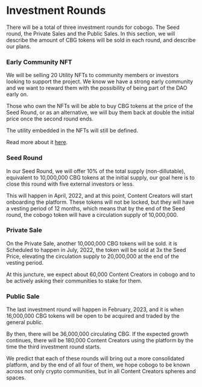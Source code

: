 # Investment Rounds

There will be a total of three investment rounds for cobogo. The Seed round, the Private Sales and the Public Sales. In this section, we will describe the amount of CBG tokens will be sold in each round, and describe our plans.

### Early Community NFT

We will be selling 20 Utility NFTs to community members or investors looking to support the project. We know we have a strong early community and we want to reward them with the possibility of being part of the DAO early on.

Those who own the NFTs will be able to buy CBG tokens at the price of the Seed Round, or as an alternative, we will buy them back at double the initial price once the second round ends.

The utility embedded in the NFTs will still be defined.

Read more about it [here](community-nft.md).

### Seed Round

In our Seed Round, we will offer 10% of the total supply (non-dillutable), equivalent to 10,000,000 CBG tokens at the initial supply,  our goal here is to close this round with  five external investors or less.

This will happen in April, 2022, and at this point, Content Creators will start onboarding the platform. These tokens will not be locked, but they will have a vesting period of 12 months, which means that by the end of the Seed round, the cobogo token will have a circulation supply of 10,000,000.

### Private Sale

On the Private Sale, another 10,000,000 CBG tokens will be sold.  it is Scheduled to happen in July, 2022, the token will be sold at 3x the Seed Price, elevating the circulation supply to 20,000,000 at the end of the vesting period.&#x20;

At this juncture, we expect about 60,000 Content Creators in cobogo and to be actively asking their communities to stake for them.

### Public Sale

The last investment round will happen in February, 2023, and it is when 16,000,000 CBG tokens will be open to be acquired and traded by the general public.&#x20;

By then, there will be 36,000,000 circulating CBG. If the expected growth continues, there will be 180,000 Content Creators using the platform by the time the third investment round starts.

We predict that each of these rounds will bring out a more consolidated platform, and by the end of all four of them, we hope cobogo to be known across not only crypto communities, but in all Content Creators spheres and spaces.
